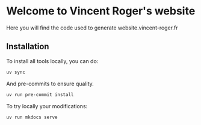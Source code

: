# Welcome to Vincent Roger's website

Here you will find the code used to generate website.vincent-roger.fr

## Installation

To install all tools locally, you can do:

```bash
uv sync
```

And pre-commits to ensure quality.

```zsh
uv run pre-commit install
```

To try locally your modifications:

```bash
uv run mkdocs serve
```
